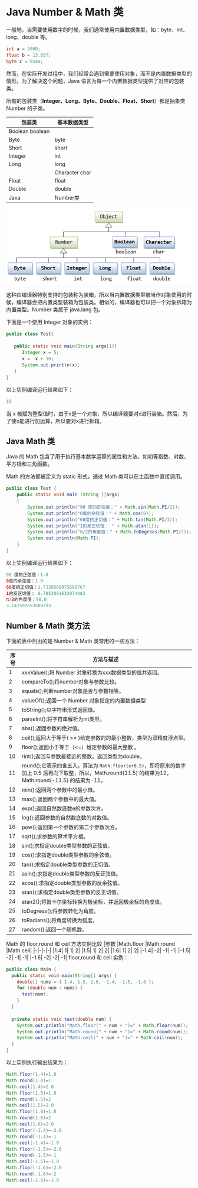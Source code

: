 # Java Number & Math 类
一般地，当需要使用数字的时候，我们通常使用内置数据类型，如：byte、int、long、double 等。
```java
int a = 5000;
float b = 13.65f;
byte c = 0x4a;
```
然而，在实际开发过程中，我们经常会遇到需要使用对象，而不是内置数据类型的情形。为了解决这个问题，Java 语言为每一个内置数据类型提供了对应的包装类。

所有的包装类（**Integer、Long、Byte、Double、Float、Short**）都是抽象类 Number 的子类。

|包装类	|基本数据类型|
|-|-|
|Boolean	boolean|
|Byte	|byte|
|Short	|short|
|Integer	|int|
|Long	|long|
||Character	char|
|Float	|float|
|Double	|double|
|Java|Number类|
![image](../../../.vuepress/public/img/java/base/numberMath.png)

这种由编译器特别支持的包装称为装箱，所以当内置数据类型被当作对象使用的时候，编译器会把内置类型装箱为包装类。相似的，编译器也可以把一个对象拆箱为内置类型。Number 类属于 java.lang 包。

下面是一个使用 Integer 对象的实例：

```java
public class Test{
 
   public static void main(String args[]){
      Integer x = 5;
      x =  x + 10;
      System.out.println(x); 
   }
}
```
以上实例编译运行结果如下：
```java
15
```
当 x 被赋为整型值时，由于x是一个对象，所以编译器要对x进行装箱。然后，为了使x能进行加运算，所以要对x进行拆箱。

## Java Math 类
Java 的 Math 包含了用于执行基本数学运算的属性和方法，如初等指数、对数、平方根和三角函数。

Math 的方法都被定义为 static 形式，通过 Math 类可以在主函数中直接调用。

```java
public class Test {  
    public static void main (String []args)  
    {  
        System.out.println("90 度的正弦值：" + Math.sin(Math.PI/2));  
        System.out.println("0度的余弦值：" + Math.cos(0));  
        System.out.println("60度的正切值：" + Math.tan(Math.PI/3));  
        System.out.println("1的反正切值： " + Math.atan(1));  
        System.out.println("π/2的角度值：" + Math.toDegrees(Math.PI/2));  
        System.out.println(Math.PI);  
    }  
}
```
以上实例编译运行结果如下：
```java
90 度的正弦值：1.0
0度的余弦值：1.0
60度的正切值：1.7320508075688767
1的反正切值： 0.7853981633974483
π/2的角度值：90.0
3.141592653589793
```
## Number & Math 类方法
下面的表中列出的是 Number & Math 类常用的一些方法：

|序号	|方法与描述|
|-|-|
|1	|xxxValue();将 Number 对象转换为xxx数据类型的值并返回。|
|2	|compareTo();将number对象与参数比较。|
|3	|equals();判断number对象是否与参数相等。|
|4	|valueOf();返回一个 Number 对象指定的内置数据类型|
|5	|toString();以字符串形式返回值。|
|6	|parseInt();将字符串解析为int类型。|
|7	|abs();返回参数的绝对值。|
|8	|ceil();返回大于等于( >= )给定参数的的最小整数，类型为双精度浮点型。|
|9	|floor();返回小于等于（<=）给定参数的最大整数 。|
|10	|rint();返回与参数最接近的整数。返回类型为double。|
|11	|round();它表示四舍五入，算法为 `Math.floor(x+0.5)`，即将原来的数字加上 0.5 后再向下取整，所以，Math.round(11.5) 的结果为12，Math.round(-11.5) 的结果为-11。|
|12	|min();返回两个参数中的最小值。|
|13	|max();返回两个参数中的最大值。|
|14	|exp();返回自然数底数e的参数次方。|
|15	|log();返回参数的自然数底数的对数值。|
|16	|pow();返回第一个参数的第二个参数次方。|
|17	|sqrt();求参数的算术平方根。|
|18	|sin();求指定double类型参数的正弦值。|
|19	|cos();求指定double类型参数的余弦值。|
|20	|tan();求指定double类型参数的正切值。|
|21	|asin();求指定double类型参数的反正弦值。|
|22	|acos();求指定double类型参数的反余弦值。|
|23	|atan();求指定double类型参数的反正切值。|
|24	|atan2();将笛卡尔坐标转换为极坐标，并返回极坐标的角度值。|
|25	|toDegrees();将参数转化为角度。|
|26	|toRadians();将角度转换为弧度。|
|27	|random();返回一个随机数。|
Math 的 floor,round 和 ceil 方法实例比较
|参数	|Math.floor	|Math.round	|Math.ceil|
|-|-|-|-|
|1.4|	1|	1|	2|
|1.5|	1|	2|	2|
|1.6|	1|	2|	2|
|-1.4|	-2|	-1|	-1|
|-1.5|	-2|	-1|	-1|
|-1.6|	-2|	-2|	-1|
floor,round 和 ceil 实例：
```java
public class Main {   
  public static void main(String[] args) {   
    double[] nums = { 1.4, 1.5, 1.6, -1.4, -1.5, -1.6 };   
    for (double num : nums) {   
      test(num);   
    }   
  }   
  
  private static void test(double num) {   
    System.out.println("Math.floor(" + num + ")=" + Math.floor(num));   
    System.out.println("Math.round(" + num + ")=" + Math.round(num));   
    System.out.println("Math.ceil(" + num + ")=" + Math.ceil(num));   
  }   
}
```
以上实例执行输出结果为：
```java
Math.floor(1.4)=1.0
Math.round(1.4)=1
Math.ceil(1.4)=2.0
Math.floor(1.5)=1.0
Math.round(1.5)=2
Math.ceil(1.5)=2.0
Math.floor(1.6)=1.0
Math.round(1.6)=2
Math.ceil(1.6)=2.0
Math.floor(-1.4)=-2.0
Math.round(-1.4)=-1
Math.ceil(-1.4)=-1.0
Math.floor(-1.5)=-2.0
Math.round(-1.5)=-1
Math.ceil(-1.5)=-1.0
Math.floor(-1.6)=-2.0
Math.round(-1.6)=-2
Math.ceil(-1.6)=-1.0
```